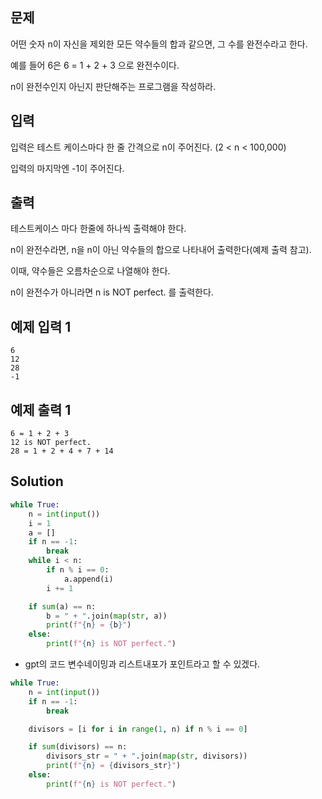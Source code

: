 ## 문제
어떤 숫자 n이 자신을 제외한 모든 약수들의 합과 같으면, 그 수를 완전수라고 한다.

예를 들어 6은 6 = 1 + 2 + 3 으로 완전수이다.

n이 완전수인지 아닌지 판단해주는 프로그램을 작성하라.

## 입력
입력은 테스트 케이스마다 한 줄 간격으로 n이 주어진다. (2 < n < 100,000)

입력의 마지막엔 -1이 주어진다.

## 출력
테스트케이스 마다 한줄에 하나씩 출력해야 한다.

n이 완전수라면, n을 n이 아닌 약수들의 합으로 나타내어 출력한다(예제 출력 참고).

이때, 약수들은 오름차순으로 나열해야 한다.

n이 완전수가 아니라면 n is NOT perfect. 를 출력한다.

## 예제 입력 1 
    6
    12
    28
    -1
## 예제 출력 1 
    6 = 1 + 2 + 3
    12 is NOT perfect.
    28 = 1 + 2 + 4 + 7 + 14
## Solution
```python
while True:
    n = int(input())
    i = 1
    a = []
    if n == -1:
        break
    while i < n:
        if n % i == 0:
            a.append(i)
        i += 1

    if sum(a) == n:
        b = " + ".join(map(str, a))
        print(f"{n} = {b}")
    else:
        print(f"{n} is NOT perfect.")
```
- gpt의 코드 변수네이밍과 리스트내포가 포인트라고 할 수 있겠다.
```python
while True:
    n = int(input())
    if n == -1:
        break

    divisors = [i for i in range(1, n) if n % i == 0]

    if sum(divisors) == n:
        divisors_str = " + ".join(map(str, divisors))
        print(f"{n} = {divisors_str}")
    else:
        print(f"{n} is NOT perfect.")
```
